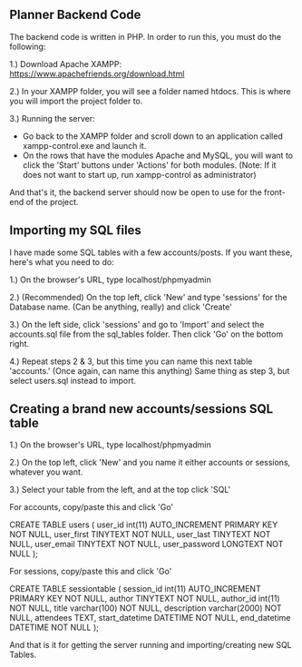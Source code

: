 ## Planner Backend Code

 The backend code is written in PHP. In order to run this, you must do the following:
 
 1.) Download Apache XAMPP: https://www.apachefriends.org/download.html
 
 2.) In your XAMPP folder, you will see a folder named htdocs. This is where you will import the project folder to.
 
 3.) Running the server:
 
  - Go back to the XAMPP folder and scroll down to an application called xampp-control.exe and launch it.
  - On the rows that have the modules Apache and MySQL, you will want to click the 'Start' buttons under 'Actions' for both modules.
    (Note: If it does not want to start up, run xampp-control as administrator)
 
 And that's it, the backend server should now be open to use for the front-end of the project.

## Importing my SQL files

I have made some SQL tables with a few accounts/posts. If you want these, here's what you need to do:

1.) On the browser's URL, type localhost/phpmyadmin

2.) (Recommended) On the top left, click 'New' and type 'sessions' for the Database name. (Can be anything, really) and click 'Create'

3.) On the left side, click 'sessions' and go to 'Import' and select the accounts.sql file from the sql_tables folder. Then click 'Go' on the bottom right.

4.) Repeat steps 2 & 3, but this time you can name this next table 'accounts.' (Once again, can name this anything) Same thing as step 3, but select users.sql instead to import.

## Creating a brand new accounts/sessions SQL table

1.) On the browser's URL, type localhost/phpmyadmin

2.) On the top left, click 'New' and you name it either accounts or sessions, whatever you want.

3.) Select your table from the left, and at the top click 'SQL'

For accounts, copy/paste this and click 'Go'

CREATE TABLE users (
	user_id int(11) AUTO_INCREMENT PRIMARY KEY NOT NULL,
	user_first TINYTEXT NOT NULL,
	user_last TINYTEXT NOT NULL,
	user_email TINYTEXT NOT NULL,
	user_password LONGTEXT NOT NULL
);

For sessions, copy/paste this and click 'Go'

CREATE TABLE sessiontable (
	session_id int(11) AUTO_INCREMENT PRIMARY KEY NOT NULL,
	author TINYTEXT NOT NULL,
	author_id int(11) NOT NULL,
	title varchar(100) NOT NULL,
	description varchar(2000) NOT NULL,
	attendees TEXT,
	start_datetime DATETIME NOT NULL,
	end_datetime DATETIME NOT NULL
);

And that is it for getting the server running and importing/creating new SQL Tables.
